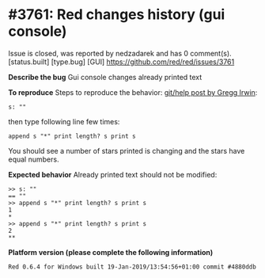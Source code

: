 
#3761:  Red changes history (gui console)
================================================================================
Issue is closed, was reported by nedzadarek and has 0 comment(s).
[status.built] [type.bug] [GUI]
<https://github.com/red/red/issues/3761>

**Describe the bug**
Gui console changes already printed text

**To reproduce**
Steps to reproduce the behavior:
[git/help post by Gregg Irwin](https://gitter.im/red/help?at=5c50b97c8aa5ca5abf512436):
```
s: ""
```
then type following line few times:
```
append s "*" print length? s print s
```
You should see a number of stars printed is changing and the stars have equal numbers.


**Expected behavior**
Already printed text should not be modified:
```
>> s: ""
== ""
>> append s "*" print length? s print s
1
*
>> append s "*" print length? s print s
2
**
```


**Platform version (please complete the following information)**
```
Red 0.6.4 for Windows built 19-Jan-2019/13:54:56+01:00 commit #4880ddb
```




